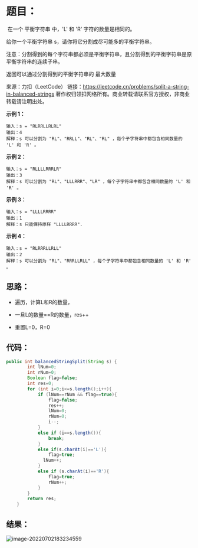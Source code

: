 # 题目：

​	在一个 平衡字符串 中，'L' 和 'R' 字符的数量是相同的。

给你一个平衡字符串 s，请你将它分割成尽可能多的平衡字符串。

注意：分割得到的每个字符串都必须是平衡字符串，且分割得到的平衡字符串是原平衡字符串的连续子串。

返回可以通过分割得到的平衡字符串的 最大数量 

来源：力扣（LeetCode）
链接：https://leetcode.cn/problems/split-a-string-in-balanced-strings
著作权归领扣网络所有。商业转载请联系官方授权，非商业转载请注明出处。

<!--more-->

**示例 1：**

```
输入：s = "RLRRLLRLRL"
输出：4
解释：s 可以分割为 "RL"、"RRLL"、"RL"、"RL" ，每个子字符串中都包含相同数量的 'L' 和 'R' 。
```

**示例 2：**

```
输入：s = "RLLLLRRRLR"
输出：3
解释：s 可以分割为 "RL"、"LLLRRR"、"LR" ，每个子字符串中都包含相同数量的 'L' 和 'R' 。
```

**示例 3：**

```
输入：s = "LLLLRRRR"
输出：1
解释：s 只能保持原样 "LLLLRRRR".
```

**示例 4：**

```
输入：s = "RLRRRLLRLL"
输出：2
解释：s 可以分割为 "RL"、"RRRLLRLL" ，每个子字符串中都包含相同数量的 'L' 和 'R' 。
```

## 思路：

- 遍历，计算L和R的数量，

- 一旦L的数量==R的数量，res++

- 重置L=0，R=0

## 代码：

```java
public int balancedStringSplit(String s) {
        int lNum=0;
        int rNum=0;
        Boolean flag=false;
        int res=0;
        for (int i=0;i<=s.length();i++){
            if (lNum==rNum && flag==true){
                flag=false;
                res++;
                lNum=0;
                rNum=0;
                i--;
            }
            else if (i==s.length()){
                break;
            }
            else if(s.charAt(i)=='L'){
                flag=true;
              lNum++;
            }
            else if (s.charAt(i)=='R'){
                flag=true;
                rNum++;
            }
        }
        return res;
    }
```

## 结果：

![image-20220702183234559](https://misteryliu.oss-cn-beijing.aliyuncs.com/imageimage-20220702183234559.png)